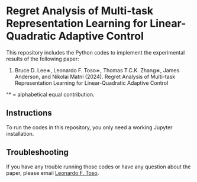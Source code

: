 # Regret Analysis of Multi-task Representation Learning for Linear-Quadratic Adaptive Control

This repository includes the Python codes to implement the experimental results of the following paper:

1) Bruce D. Lee∗, Leonardo F. Toso∗, Thomas T.C.K. Zhang∗, James Anderson, and Nikolai Matni (2024). Regret Analysis of Multi-task Representation Learning for Linear-Quadratic Adaptive Control

^* = alphabetical equal contribution.
  
## Instructions

To run the codes in this repository, you only need a working Jupyter installation.

## Troubleshooting

If you have any trouble running those codes or have any question about the paper, please email [Leonardo F. Toso](mailto:lt2879@columbia.edu).

